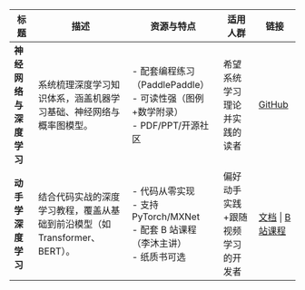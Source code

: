 | 标题                     | 描述                                                                       | 资源与特点                                                                            | 适用人群                          | 链接                                                                               |
| ------------------------ | -------------------------------------------------------------------------- | ------------------------------------------------------------------------------------- | --------------------------------- | ---------------------------------------------------------------------------------- |
| ​**神经网络与深度学习**​ | 系统梳理深度学习知识体系，涵盖机器学习基础、神经网络与概率图模型。         | - 配套编程练习（PaddlePaddle）<br>- 可读性强（图例+数学附录）<br>- PDF/PPT/开源社区   | 希望系统学习理论并实践的读者      | [GitHub](https://github.com/nndl/nndl.github.io)                                   |
| ​**动手学深度学习**​     | 结合代码实战的深度学习教程，覆盖从基础到前沿模型（如 Transformer、BERT）。 | - 代码从零实现<br>- 支持 PyTorch/MXNet<br>- 配套 B 站课程（李沐主讲）<br>- 纸质书可选 | 偏好动手实践+跟随视频学习的开发者 | [文档](https://zh-v2.d2l.ai/) \| [B 站课程](https://space.bilibili.com/1567748478) |
